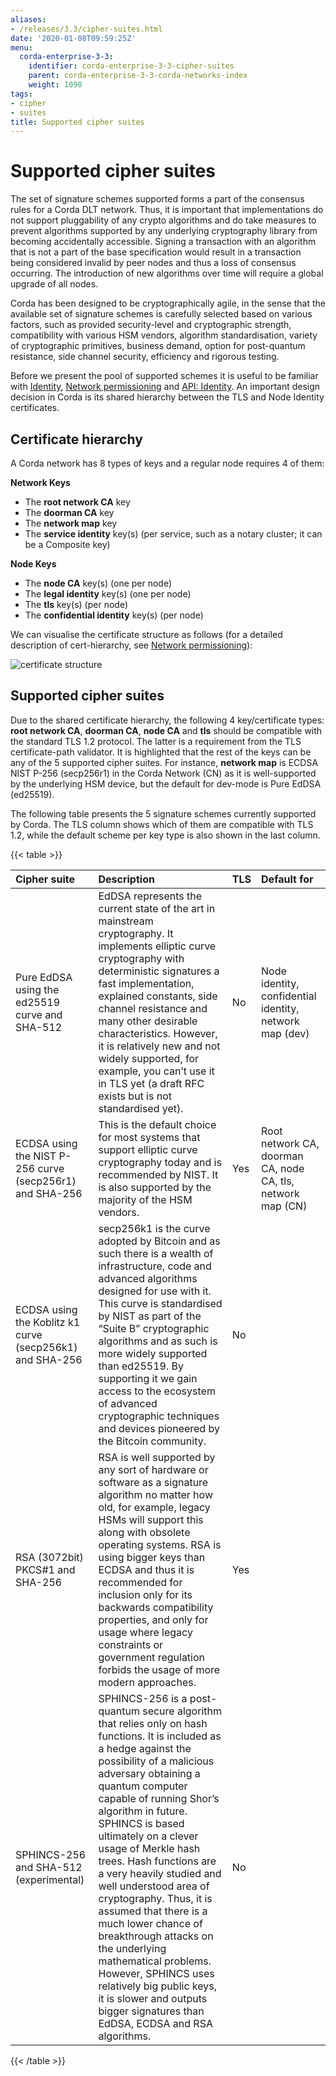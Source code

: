 ```yaml
---
aliases:
- /releases/3.3/cipher-suites.html
date: '2020-01-08T09:59:25Z'
menu:
  corda-enterprise-3-3:
    identifier: corda-enterprise-3-3-cipher-suites
    parent: corda-enterprise-3-3-corda-networks-index
    weight: 1090
tags:
- cipher
- suites
title: Supported cipher suites
---
```



# Supported cipher suites


The set of signature schemes supported forms a part of the consensus rules for a Corda DLT network.
Thus, it is important that implementations do not support pluggability of any crypto algorithms and do take measures
to prevent algorithms supported by any underlying cryptography library from becoming accidentally accessible.
Signing a transaction with an algorithm that is not a part of the base specification would result in a transaction
being considered invalid by peer nodes and thus a loss of consensus occurring. The introduction of new algorithms
over time will require a global upgrade of all nodes.

Corda has been designed to be cryptographically agile, in the sense that the available set of signature schemes is
carefully selected based on various factors, such as provided security-level and cryptographic strength, compatibility
with various HSM vendors, algorithm standardisation, variety of cryptographic primitives, business demand, option for
post-quantum resistance, side channel security, efficiency and rigorous testing.

Before we present the pool of supported schemes it is useful to be familiar with [Identity](key-concepts-identity.md),
[Network permissioning](permissioning.md) and [API: Identity](api-identity.md). An important design decision in Corda is its shared hierarchy
between the TLS and Node Identity certificates.


## Certificate hierarchy

A Corda network has 8 types of keys and a regular node requires 4 of them:

**Network Keys**


* The **root network CA** key
* The **doorman CA** key
* The **network map** key
* The **service identity** key(s) (per service, such as a notary cluster; it can be a Composite key)

**Node Keys**


* The **node CA** key(s) (one per node)
* The **legal identity** key(s) (one per node)
* The **tls** key(s) (per node)
* The **confidential identity** key(s) (per node)

We can visualise the certificate structure as follows (for a detailed description of cert-hierarchy,
see [Network permissioning](permissioning.md)):

![certificate structure](/en/images/certificate_structure.png "certificate structure")

## Supported cipher suites

Due to the shared certificate hierarchy, the following 4 key/certificate types: **root network CA**, **doorman CA**,
**node CA** and **tls** should be compatible with the standard TLS 1.2 protocol. The latter is a requirement from the
TLS certificate-path validator. It is highlighted that the rest of the keys can be any of the 5 supported cipher suites.
For instance, **network map** is ECDSA NIST P-256 (secp256r1) in the Corda Network (CN) as it is well-supported by the
underlying HSM device, but the default for dev-mode is Pure EdDSA (ed25519).

The following table presents the 5 signature schemes currently supported by Corda. The TLS column shows which of them
are compatible with TLS 1.2, while the default scheme per key type is also shown in the last column.


{{< table >}}

|Cipher suite|Description|TLS|Default for|
|:-------------------------|:---------------------------------------------------------------|:-----|:-------------------------|
| Pure EdDSA using the ed25519 curve and SHA-512 | EdDSA represents the current state of the art in mainstream cryptography. It implements elliptic curve cryptography with deterministic signatures a fast implementation, explained constants, side channel resistance and many other desirable characteristics. However, it is relatively new and not widely supported, for example, you can’t use it in TLS yet (a draft RFC exists but is not standardised yet). | No | Node identity, confidential identity, network map (dev) |
| ECDSA using the NIST P-256 curve (secp256r1) and SHA-256 | This is the default choice for most systems that support elliptic curve cryptography today and is recommended by NIST. It is also supported by the majority of the HSM vendors. | Yes | Root network CA, doorman CA, node CA, tls, network map (CN) |
| ECDSA using the Koblitz k1 curve (secp256k1) and SHA-256 | secp256k1 is the curve adopted by Bitcoin and as such there is a wealth of infrastructure, code and advanced algorithms designed for use with it. This curve is standardised by NIST as part of the “Suite B” cryptographic algorithms and as such is more widely supported than ed25519. By supporting it we gain access to the ecosystem of advanced cryptographic techniques and devices pioneered by the Bitcoin community. | No | |
| RSA (3072bit) PKCS#1 and SHA-256 | RSA is well supported by any sort of hardware or software as a signature algorithm no matter how old, for example, legacy HSMs will support this along with obsolete operating systems. RSA is using bigger keys than ECDSA and thus it is recommended for inclusion only for its backwards compatibility properties, and only for usage where legacy constraints or government regulation forbids the usage of more modern approaches. | Yes | |
| SPHINCS-256 and SHA-512 (experimental) | SPHINCS-256 is a post-quantum secure algorithm that relies only on hash functions. It is included as a hedge against the possibility of a malicious adversary obtaining a quantum computer capable of running Shor’s algorithm in future. SPHINCS is based ultimately on a clever usage of Merkle hash trees. Hash functions are a very heavily studied and well understood area of cryptography. Thus, it is assumed that there is a much lower chance of breakthrough attacks on the underlying mathematical problems. However, SPHINCS uses relatively big public keys, it is slower and outputs bigger signatures than EdDSA, ECDSA and RSA algorithms. | No | |

{{< /table >}}

